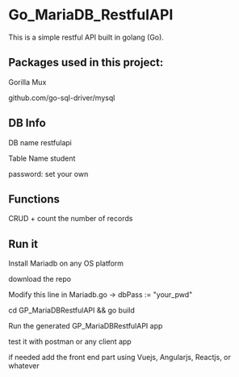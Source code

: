 # Go_MariaDB_RestfulAPI


This is a simple restful API built in golang (Go).

Packages used in this project:
-----------------------------

Gorilla Mux

github.com/go-sql-driver/mysql

DB Info
----------

DB name restfulapi

Table Name student

password: set your own 

Functions
------------
CRUD + count the number of records

Run it
-----------

Install Mariadb on any OS platform 

download the repo

Modify this line in Mariadb.go  ->  dbPass := "your_pwd"

cd GP_MariaDBRestfulAPI && go build

Run the generated GP_MariaDBRestfulAPI app

test it with postman or any client app

if needed add the front end part using Vuejs, Angularjs, Reactjs, or whatever


